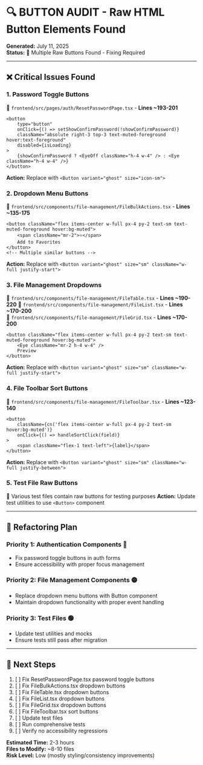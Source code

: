 # 🔍 BUTTON AUDIT - Raw HTML Button Elements Found

**Generated:** July 11, 2025  
**Status:** 🔴 Multiple Raw Buttons Found - Fixing Required

---

## ❌ **Critical Issues Found**

### 1. **Password Toggle Buttons**
📁 `frontend/src/pages/auth/ResetPasswordPage.tsx` - **Lines ~193-201**
```tsx
<button
    type="button"
    onClick={() => setShowConfirmPassword(!showConfirmPassword)}
    className="absolute right-3 top-3 text-muted-foreground hover:text-foreground"
    disabled={isLoading}
>
    {showConfirmPassword ? <EyeOff className="h-4 w-4" /> : <Eye className="h-4 w-4" />}
</button>
```
**Action:** Replace with `<Button variant="ghost" size="icon-sm">`

### 2. **Dropdown Menu Buttons**
📁 `frontend/src/components/file-management/FileBulkActions.tsx` - **Lines ~135-175**
```tsx
<button className="flex items-center w-full px-4 py-2 text-sm text-muted-foreground hover:bg-muted">
    <span className="mr-2">⭐</span>
    Add to Favorites
</button>
<!-- Multiple similar buttons -->
```
**Action:** Replace with `<Button variant="ghost" size="sm" className="w-full justify-start">`

### 3. **File Management Dropdowns**
📁 `frontend/src/components/file-management/FileTable.tsx` - **Lines ~190-220**
📁 `frontend/src/components/file-management/FileList.tsx` - **Lines ~170-200**  
📁 `frontend/src/components/file-management/FileGrid.tsx` - **Lines ~170-200**
```tsx
<button className="flex items-center w-full px-4 py-2 text-sm text-muted-foreground hover:bg-muted">
    <Eye className="mr-2 h-4 w-4" />
    Preview
</button>
```
**Action:** Replace with `<Button variant="ghost" size="sm" className="w-full justify-start">`

### 4. **File Toolbar Sort Buttons**
📁 `frontend/src/components/file-management/FileToolbar.tsx` - **Lines ~123-140**
```tsx
<button
    className={cn('flex items-center w-full px-4 py-2 text-sm hover:bg-muted')}
    onClick={() => handleSortClick(field)}
>
    <span className="flex-1 text-left">{label}</span>
</button>
```
**Action:** Replace with `<Button variant="ghost" size="sm" className="w-full justify-between">`

### 5. **Test File Raw Buttons**
📁 Various test files contain raw buttons for testing purposes
**Action:** Update test utilities to use `<Button>` component

---

## 🎯 **Refactoring Plan**

### **Priority 1: Authentication Components** 🔴
- Fix password toggle buttons in auth forms
- Ensure accessibility with proper focus management

### **Priority 2: File Management Components** 🟡  
- Replace dropdown menu buttons with Button component
- Maintain dropdown functionality with proper event handling

### **Priority 3: Test Files** 🟢
- Update test utilities and mocks
- Ensure tests still pass after migration

---

## 📝 **Next Steps**
1. [ ] Fix ResetPasswordPage.tsx password toggle buttons
2. [ ] Fix FileBulkActions.tsx dropdown buttons  
3. [ ] Fix FileTable.tsx dropdown buttons
4. [ ] Fix FileList.tsx dropdown buttons
5. [ ] Fix FileGrid.tsx dropdown buttons
6. [ ] Fix FileToolbar.tsx sort buttons
7. [ ] Update test files
8. [ ] Run comprehensive tests
9. [ ] Verify no accessibility regressions

**Estimated Time:** 2-3 hours  
**Files to Modify:** ~8-10 files  
**Risk Level:** Low (mostly styling/consistency improvements)
